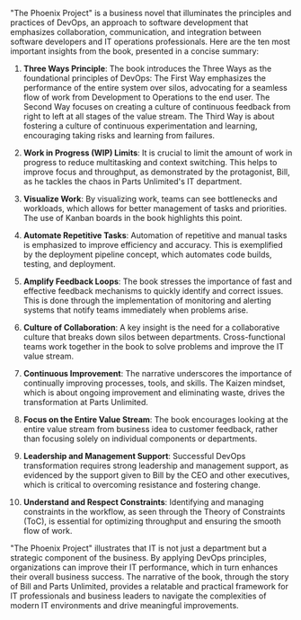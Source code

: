 "The Phoenix Project" is a business novel that illuminates the principles and practices of DevOps, an approach to software development that emphasizes collaboration, communication, and integration between software developers and IT operations professionals. Here are the ten most important insights from the book, presented in a concise summary:

1. **Three Ways Principle**: The book introduces the Three Ways as the foundational principles of DevOps: The First Way emphasizes the performance of the entire system over silos, advocating for a seamless flow of work from Development to Operations to the end user. The Second Way focuses on creating a culture of continuous feedback from right to left at all stages of the value stream. The Third Way is about fostering a culture of continuous experimentation and learning, encouraging taking risks and learning from failures.

2. **Work in Progress (WIP) Limits**: It is crucial to limit the amount of work in progress to reduce multitasking and context switching. This helps to improve focus and throughput, as demonstrated by the protagonist, Bill, as he tackles the chaos in Parts Unlimited's IT department.

3. **Visualize Work**: By visualizing work, teams can see bottlenecks and workloads, which allows for better management of tasks and priorities. The use of Kanban boards in the book highlights this point.

4. **Automate Repetitive Tasks**: Automation of repetitive and manual tasks is emphasized to improve efficiency and accuracy. This is exemplified by the deployment pipeline concept, which automates code builds, testing, and deployment.

5. **Amplify Feedback Loops**: The book stresses the importance of fast and effective feedback mechanisms to quickly identify and correct issues. This is done through the implementation of monitoring and alerting systems that notify teams immediately when problems arise.

6. **Culture of Collaboration**: A key insight is the need for a collaborative culture that breaks down silos between departments. Cross-functional teams work together in the book to solve problems and improve the IT value stream.

7. **Continuous Improvement**: The narrative underscores the importance of continually improving processes, tools, and skills. The Kaizen mindset, which is about ongoing improvement and eliminating waste, drives the transformation at Parts Unlimited.

8. **Focus on the Entire Value Stream**: The book encourages looking at the entire value stream from business idea to customer feedback, rather than focusing solely on individual components or departments.

9. **Leadership and Management Support**: Successful DevOps transformation requires strong leadership and management support, as evidenced by the support given to Bill by the CEO and other executives, which is critical to overcoming resistance and fostering change.

10. **Understand and Respect Constraints**: Identifying and managing constraints in the workflow, as seen through the Theory of Constraints (ToC), is essential for optimizing throughput and ensuring the smooth flow of work.

"The Phoenix Project" illustrates that IT is not just a department but a strategic component of the business. By applying DevOps principles, organizations can improve their IT performance, which in turn enhances their overall business success. The narrative of the book, through the story of Bill and Parts Unlimited, provides a relatable and practical framework for IT professionals and business leaders to navigate the complexities of modern IT environments and drive meaningful improvements.